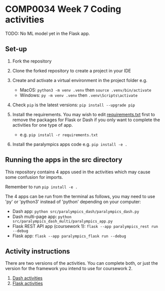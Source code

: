 # COMP0034 Week 7 Coding activities

TODO: No ML model yet in the Flask app.

## Set-up

1. Fork the repository
2. Clone the forked repository to create a project in your IDE
3. Create and activate a virtual environment in the project folder e.g.

    - MacOS: `python3 -m venv .venv` then `source .venv/bin/activate`
    - Windows: `py -m venv .venv` then `.venv\Scripts\activate`
4. Check `pip` is the latest versions: `pip install --upgrade pip`
5. Install the requirements. You may wish to edit [requirements.txt](requirements.txt) first to remove the packages for
   Flask or Dash if you only want to complete the activities for one type of app.

    - e.g. `pip install -r requirements.txt`
6. Install the paralympics apps code e.g. `pip install -e .`

## Running the apps in the src directory

This repository contains 4 apps used in the activities which may cause some confusion for imports.

Remember to run `pip install -e .`

The 4 apps can be run from the terminal as follows, you may need to use 'py' or 'python3' instead of 'python' depending
on your computer:

- Dash app: `python src/paralympics_dash/paralympics_dash.py`
- Dash multi-page app: `python src/paralympics_dash_multi/paralympics_app.py`
- Flask REST API app (coursework 1): `flask --app paralympics_rest run --debug`
- Flask app: `flask --app paralympics_flask run --debug`

## Activity instructions

There are two versions of the activities. You can complete both, or just the version for the framework you intend
to use for coursework 2.

1. [Dash activities](activities/1-dash.md)
2. [Flask activities](activities/1-flask.md)